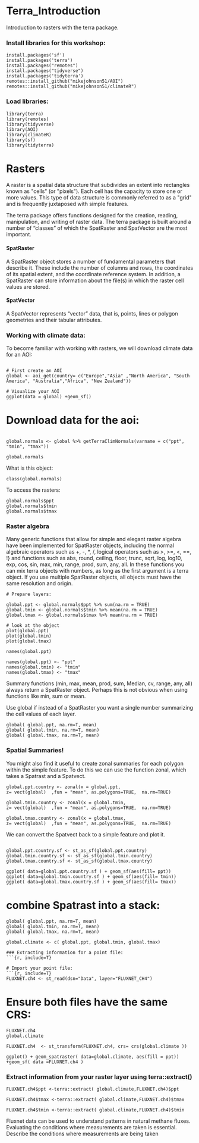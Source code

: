 # Terra_Introduction

Introduction to rasters with the terra package.

### Install libraries for this workshop:
```{r, include=T}
install.packages('sf')
install.packages('terra')
install.packages("remotes")
install.packages("tidyverse")
install.packages('tidyterra')
remotes::install_github("mikejohnson51/AOI")
remotes::install_github("mikejohnson51/climateR")
```
### Load libraries:

```{r, include=T}
library(terra)
library(remotes)
library(tidyverse)
library(AOI)
library(climateR)
library(sf)
library(tidyterra)
```
# Rasters
A raster is a spatial data structure that subdivides an extent into rectangles known as "cells" (or "pixels"). Each cell has the capacity to store one or more values. This type of data structure is commonly referred to as a "grid" and is frequently juxtaposed with simple features.

The terra package offers functions designed for the creation, reading, manipulation, and writing of raster data. The terra package is built around a number of “classes” of which the SpatRaster and SpatVector are the most important.

#### SpatRaster
A SpatRaster object stores a number of fundamental parameters that describe it. These include the number of columns and rows, the coordinates of its spatial extent, and the coordinate reference system. In addition, a SpatRaster can store information about the file(s) in which the raster cell values are stored.

#### SpatVector
A SpatVector represents “vector” data, that is, points, lines or polygon geometries and their tabular attributes.

### Working with climate data:

To become familiar with working with rasters, we will download climate data for an AOI:

```{r, include=T}

# First create an AOI
global <- aoi_get(country= c("Europe","Asia" ,"North America", "South America", "Australia","Africa", "New Zealand"))

# Visualize your AOI
ggplot(data = global) +geom_sf()
```
# Download data for the aoi:

```{r, include=T}

global.normals <- global %>% getTerraClimNormals(varname = c("ppt", "tmin", "tmax"))

global.normals
```
What is this object:
```{r, include=T}
class(global.normals)

```

To access the rasters:
```{r, include=T}
global.normals$ppt
global.normals$tmin
global.normals$tmax
```

### Raster algebra
Many generic functions that allow for simple and elegant raster algebra have been implemented for SpatRaster objects, including the normal algebraic operators such as +, -, *, /, logical operators such as >, >=, <, ==, !} and functions such as abs, round, ceiling, floor, trunc, sqrt, log, log10, exp, cos, sin, max, min, range, prod, sum, any, all. In these functions you can mix terra objects with numbers, as long as the first argument is a terra object. If you use multiple SpatRaster objects, all objects must have the same resolution and origin. 

```{r, include=T}
# Prepare layers: 

global.ppt <- global.normals$ppt %>% sum(na.rm = TRUE)
global.tmin <- global.normals$tmin %>% mean(na.rm = TRUE)
global.tmax <- global.normals$tmax %>% mean(na.rm = TRUE)

# look at the object
plot(global.ppt)
plot(global.tmin)
plot(global.tmax)

names(global.ppt)

names(global.ppt) <- "ppt"
names(global.tmin) <- "tmin"
names(global.tmax) <- "tmax"

```
Summary functions (min, max, mean, prod, sum, Median, cv, range, any, all) always return a SpatRaster object. Perhaps this is not obvious when using functions like min, sum or mean.

Use global if instead of a SpatRaster you want a single number summarizing the cell values of each layer.

```{r, include=T}
global( global.ppt, na.rm=T, mean)
global( global.tmin, na.rm=T, mean)
global( global.tmax, na.rm=T, mean)
```

### Spatial Summaries!

You might also find it useful to create zonal summaries for each polygon within the simple feature. To do this we can use the function zonal, which takes a Spatrast and a Spatvect.

```{r, include=T}
global.ppt.country <- zonal(x = global.ppt, 
z= vect(global)  ,fun = "mean", as.polygons=TRUE,  na.rm=TRUE)

global.tmin.country <- zonal(x = global.tmin, 
z= vect(global)  ,fun = "mean", as.polygons=TRUE,  na.rm=TRUE)

global.tmax.country <- zonal(x = global.tmax, 
z= vect(global)  ,fun = "mean", as.polygons=TRUE,  na.rm=TRUE)

```
We can convert the Spatvect back to a simple feature and plot it.
```{r, include=T}

global.ppt.country.sf <- st_as_sf(global.ppt.country)   
global.tmin.country.sf <- st_as_sf(global.tmin.country)  
global.tmax.country.sf <- st_as_sf(global.tmax.country)  

ggplot( data=global.ppt.country.sf ) + geom_sf(aes(fill= ppt))
ggplot( data=global.tmin.country.sf ) + geom_sf(aes(fill= tmin))
ggplot( data=global.tmax.country.sf ) + geom_sf(aes(fill= tmax))
```
# combine Spatrast into a stack:
```{r, include=T}
global( global.ppt, na.rm=T, mean)
global( global.tmin, na.rm=T, mean)
global( global.tmax, na.rm=T, mean)

global.climate <- c( global.ppt, global.tmin, global.tmax)

### Extracting information for a point file:
```{r, include=T}

# Import your point file:
```{r, include=T}
FLUXNET.ch4 <- st_read(dsn="Data", layer="FLUXNET_CH4")
```
# Ensure both files have the same CRS:
```{r, include=T}
FLUXNET.ch4 
global.climate 

FLUXNET.ch4  <- st_transform(FLUXNET.ch4, crs= crs(global.climate ))

ggplot() + geom_spatraster( data=global.climate, aes(fill = ppt)) +geom_sf( data =FLUXNET.ch4 )
```
### Extract information from your raster layer using terra::extract()
```{r, include=T}
FLUXNET.ch4$ppt <-terra::extract( global.climate,FLUXNET.ch4)$ppt

FLUXNET.ch4$tmax <-terra::extract( global.climate,FLUXNET.ch4)$tmax

FLUXNET.ch4$tmin <-terra::extract( global.climate,FLUXNET.ch4)$tmin 
```
Fluxnet data can be used to understand patterns in natural methane fluxes. Evaluating the conditions where measurements are taken is essential. Describe the conditions where measurements are being taken

